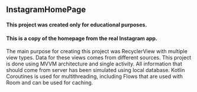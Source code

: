 ## InstagramHomePage
#### This project was created only for educational purposes.
#### This is a copy of the homepage from the real Instagram app.
The main purpose for creating this project was RecyclerView with multiple view types. Data for these views comes from different sources.
This project is done using MVVM architecture and single activity. All information that should come from server has been simulated using local database.
Kotlin Coroutines is used for multithreading, including Flows that are used with Room and can be used for caching.

